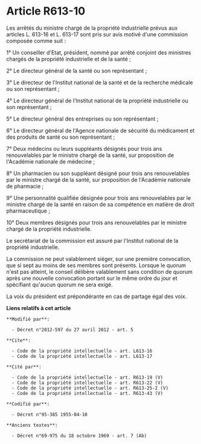 # Article R613-10

Les arrêtés du ministre chargé de la propriété industrielle prévus aux articles L. 613-16 et L. 613-17 sont pris sur avis
motivé d'une commission composée comme suit : 

1° Un conseiller d'Etat, président, nommé par arrêté conjoint des ministres chargés de la propriété industrielle et de la
santé ; 

2° Le directeur général de la santé ou son représentant ; 

3° Le directeur de l'Institut national de la santé et de la recherche médicale ou son représentant ; 

4° Le directeur général de l'Institut national de la propriété industrielle ou son représentant ; 

5° Le directeur général des entreprises ou son représentant ; 

6° Le directeur général de l'Agence nationale de sécurité du médicament et des produits de santé ou son représentant ; 

7° Deux médecins ou leurs suppléants désignés pour trois ans renouvelables par le ministre chargé de la santé, sur
proposition de l'Académie nationale de médecine ; 

8° Un pharmacien ou son suppléant désigné pour trois ans renouvelables par le ministre chargé de la santé, sur proposition de
l'Académie nationale de pharmacie ; 

9° Une personnalité qualifiée désignée pour trois ans renouvelables par le ministre chargé de la santé en raison de sa
compétence en matière de droit pharmaceutique ; 

10° Deux membres désignés pour trois ans renouvelables par le ministre chargé de la propriété industrielle. 

Le secrétariat de la commission est assuré par l'Institut national de la propriété industrielle. 

La commission ne peut valablement siéger, sur une première convocation, que si sept au moins de ses membres sont présents.
Lorsque le quorum n'est pas atteint, le conseil délibère valablement sans condition de quorum après une nouvelle convocation
portant sur le même ordre du jour et spécifiant qu'aucun quorum ne sera exigé. 

La voix du président est prépondérante en cas de partage égal des voix.

**Liens relatifs à cet article**

	**Modifié par**:

	  - Décret n°2012-597 du 27 avril 2012 - art. 5

	**Cite**:

	  - Code de la propriété intellectuelle - art. L613-16
	  - Code de la propriété intellectuelle - art. L613-17

	**Cité par**:

	  - Code de la propriété intellectuelle - art. R613-19 (V)
	  - Code de la propriété intellectuelle - art. R613-22 (V)
	  - Code de la propriété intellectuelle - art. R613-25-2 (V)
	  - Code de la propriété intellectuelle - art. R613-43 (V)

	**Codifié par**:

	  - Décret n°95-385 1955-04-10

	**Anciens textes**:

	  - Décret n°69-975 du 18 octobre 1969 - art. 7 (Ab)

